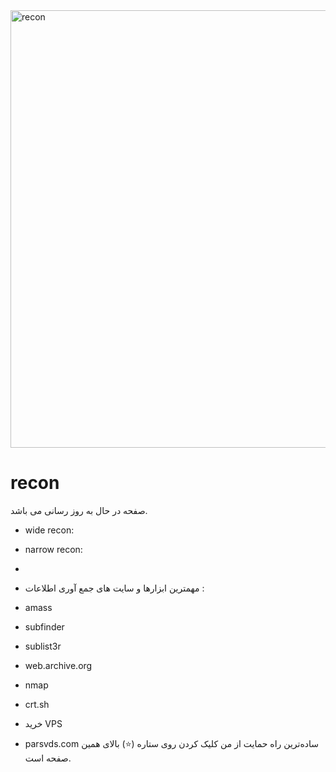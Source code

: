 <img align="center" alt="recon" width ="700" src="https://i.imgur.com/kKjH8PG.gif" >

# recon

صفحه در حال به روز رسانی می باشد.

- wide recon:
- narrow recon:

- 
- مهمترین ابزارها و سایت های جمع آوری اطلاعات :

- amass
- subfinder
- sublist3r
- web.archive.org
- nmap
- crt.sh

- خرید VPS
  
- parsvds.com
ساده‌ترین راه حمایت از من کلیک کردن روی ستاره (⭐) بالای همین صفحه است.

